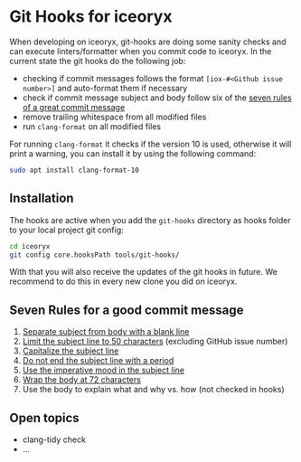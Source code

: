 # Git Hooks for iceoryx

When developing on iceoryx, git-hooks are doing some sanity checks and can execute linters/formatter when you commit code to iceoryx.
In the current state the git hooks do the following job:

- checking if commit messages follows the format `[iox-#<Github issue number>]` and auto-format them if necessary
- check if commit message subject and body follow six of the [seven rules of a great commit message](https://chris.beams.io/posts/git-commit/)
- remove trailing whitespace from all modified files
- run `clang-format` on all modified files

For running `clang-format` it checks if the version 10 is used, otherwise it will print a warning,
you can install it by using the following command:

```bash
sudo apt install clang-format-10
```

## Installation

The hooks are active when you add the `git-hooks` directory as hooks folder to your local project git config:

```bash
cd iceoryx
git config core.hooksPath tools/git-hooks/
```

With that you will also receive the updates of the git hooks in future.
We recommend to do this in every new clone you did on iceoryx.

## Seven Rules for a good commit message

1. [Separate subject from body with a blank line](https://chris.beams.io/posts/git-commit/#separate)
2. [Limit the subject line to 50 characters](https://chris.beams.io/posts/git-commit/#limit-50) (excluding GitHub issue number)
3. [Capitalize the subject line](https://chris.beams.io/posts/git-commit/#capitalize)
4. [Do not end the subject line with a period](https://chris.beams.io/posts/git-commit/#end)
5. [Use the imperative mood in the subject line](https://chris.beams.io/posts/git-commit/#imperative)
6. [Wrap the body at 72 characters](https://chris.beams.io/posts/git-commit/#wrap-72)
7. Use the body to explain what and why vs. how (not checked in hooks)

## Open topics

- clang-tidy check
- ...
